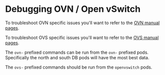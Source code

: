 # Debugging OVN / Open vSwitch

To troubleshoot OVN specific issues you'll want to refer to
the [OVN manual pages](https://docs.ovn.org/en/latest/ref/index.html).

To troubleshoot OVS specific issues you'll want to refer to
the [OVS manual pages](https://docs.openvswitch.org/en/latest/ref/#man-pages).

The `ovn-` prefixed commands can be run from the `ovn-` prefixed pods.
Specifically the north and south DB pods will have the most best data.

The `ovs-` prefixed commands should be run from the `openvswitch` pods.
